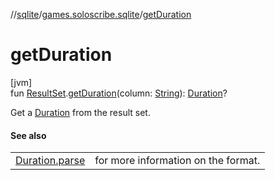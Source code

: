 //[sqlite](../../index.md)/[games.soloscribe.sqlite](index.md)/[getDuration](get-duration.md)

# getDuration

[jvm]\
fun [ResultSet](https://docs.oracle.com/javase/8/docs/api/java/sql/ResultSet.html).[getDuration](get-duration.md)(column: [String](https://kotlinlang.org/api/core/kotlin-stdlib/kotlin/-string/index.html)): [Duration](https://docs.oracle.com/javase/8/docs/api/java/time/Duration.html)?

Get a [Duration](https://docs.oracle.com/javase/8/docs/api/java/time/Duration.html) from the result set.

#### See also

| | |
|---|---|
| [Duration.parse](https://docs.oracle.com/javase/8/docs/api/java/time/Duration.html#parse-kotlin.CharSequence-) | for more information on the format. |